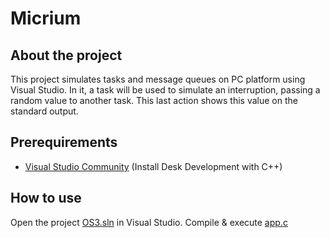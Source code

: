 # Micrium

## About the project
This project simulates tasks and message queues on PC platform using Visual Studio. In it, a task will be used to simulate an interruption, passing a random value to another task. This last action shows this value on the standard output.

## Prerequirements
* [Visual Studio Community](https://visualstudio.microsoft.com/es/vs/community/) (Install Desk Development with C++)

## How to use
Open the project [OS3.sln](https://github.com/nataliasebastian/Micrium/blob/main/Micrium/Software/Evalboards/Microsoft/Windows/OS3/Visual%20Studio/OS3.sln) in Visual Studio.
Compile & execute [app.c](https://github.com/nataliasebastian/Micrium/blob/main/Micrium/Software/Evalboards/Microsoft/Windows/OS3/app.c)

